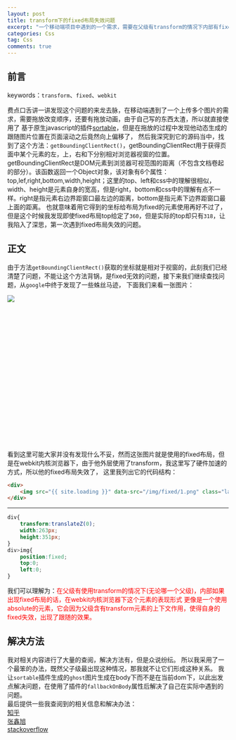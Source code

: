 ```yaml
---
layout: post
title: transform下的fixed布局失效问题
excerpt: "一个移动端项目中遇到的一个需求，需要在父级有transform的情况下内部有fixed定位，但是这种情况下fixed开始失效。"
categories: Css
tag: Css
comments: true
---
```


## 前言
keywords：`transform`、`fixed`、`webkit`

费点口舌讲一讲发现这个问题的来龙去脉，在移动端遇到了一个上传多个图片的需求，需要拖放改变顺序，还要有拖放动画，由于自己写的东西太渣，所以就直接使用了
基于原生javascript的插件[sortable](https://github.com/RubaXa/Sortable)，但是在拖放的过程中发现他动态生成的跟随图片位置在页面滚动之后竟然向上偏移了，
然后我深究到它的源码当中，找到了这个方法：`getBoundingClientRect()`，getBoundingClientRect用于获得页面中某个元素的左，上，右和下分别相对浏览器视窗的位置。getBoundingClientRect是DOM元素到浏览器可视范围的距离（不包含文档卷起的部分）。该函数返回一个Object对象，该对象有6个属性：top,lef,right,bottom,width,height；这里的top、left和css中的理解很相似，width、height是元素自身的宽高，但是right，bottom和css中的理解有点不一样。right是指元素右边界距窗口最左边的距离，bottom是指元素下边界距窗口最上面的距离。
也就意味着用它得到的坐标给布局为fixed的元素使用再好不过了，但是这个时候我发现即使fixed布局top给定了`360`，但是实际的top却只有`318`，让我陷入了深思，第一次遇到fixed布局失效的问题。

## 正文
由于方法`getBoundingClientRect()`获取的坐标就是相对于视窗的，此刻我们已经清楚了问题，不能让这个方法背锅，是fixed无效的问题，接下来我们继续查找问题，从`google`中终于发现了一些蛛丝马迹，
下面我们来看一张图片：  
<div style="transform:translateZ(0);width:263px;height:351px;">
    <img src="{{ site.loading }}" data-src="/img/fixed/1.png" class="lazy" style="position:fixed;top:0;left:0;">
</div>
看到这里可能大家并没有发现什么不妥，然而这张图片就是使用的fixed布局，但是在webkit内核浏览器下，由于他外层使用了transform，我这里写了硬件加速的方式，所以他的fixed布局失效了，
这里我列出它的代码结构：

```html
<div>
    <img src="{{ site.loading }}" data-src="/img/fixed/1.png" class="lazy">
</div>
```
***
```css
div{
    transform:translateZ(0);
    width:263px;
    height:351px;
}
div>img{
    position:fixed;
    top:0;
    left:0;
}
```

我们可以理解为：<span style="color:red">在父级有使用transform的情况下(无论哪一个父级)，内部如果出现fixed布局的话，在webkit内核浏览器下这个元素的表现形式
更像是一个使用absolute的元素，它会因为父级含有transform元素的上下文作用，使得自身的fixed失效，出现了跟随的效果。

## 解决方法
我对相关内容进行了大量的查阅，解决方法有，但是众说纷纭。
所以我采用了一个最笨的办法，既然父子级最出现这种情况，那我就不让它们形成这种关系。
我让`sortable`插件生成的`ghost`图片生成在body下而不是在当前dom下，以此出发点解决问题，在使用了插件的`fallbackOnBody`属性后解决了自己在实际中遇到的问题。  
最后提供一些我查阅到的相关信息和解决办法：  
[知乎](https://www.zhihu.com/question/25552699)  
[张鑫旭](http://www.zhangxinxu.com/wordpress/2015/05/css3-transform-affect/)  
[stackoverflow](http://stackoverflow.com/questions/2637058/positions-fixed-doesnt-work-when-using-webkit-transform?answertab=votes#tab-top)  
